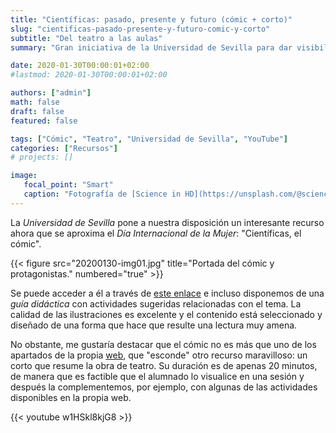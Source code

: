 ```yaml
---
title: "Científicas: pasado, presente y futuro (cómic + corto)"
slug: "cientificas-pasado-presente-y-futuro-comic-y-corto"
subtitle: "Del teatro a las aulas"
summary: "Gran iniciativa de la Universidad de Sevilla para dar visibilidad a la presencia de mujeres en la ciencia en todas las épocas."

date: 2020-01-30T00:00:01+02:00
#lastmod: 2020-01-30T00:00:01+02:00

authors: ["admin"]
math: false
draft: false
featured: false

tags: ["Cómic", "Teatro", "Universidad de Sevilla", "YouTube"]
categories: ["Recursos"]
# projects: []

image:
   focal_point: "Smart"
   caption: "Fotografía de [Science in HD](https://unsplash.com/@scienceinhd), disponible en [Unsplash](https://unsplash.com/photos/FaNUdWGJqBg)."
---
```


La *Universidad de Sevilla* pone a nuestra disposición un interesante recurso ahora que se aproxima el *Día Internacional de la Mujer*: "Científicas, el cómic".

{{< figure src="20200130-img01.jpg" title="Portada del cómic y protagonistas." numbered="true" >}}

Se puede acceder a él a través de [este enlace](http://institucional.us.es/cientificas/comic/) e incluso disponemos de una *guía didáctica* con actividades sugeridas relacionadas con el tema. La calidad de las ilustraciones es excelente y el contenido está seleccionado y diseñado de una forma que hace que resulte una lectura muy amena.

No obstante, me gustaría destacar que el cómic no es más que uno de los apartados de la propia [web](http://institucional.us.es/cientificas/), que "esconde" otro recurso maravilloso: un corto que resume la obra de teatro. Su duración es de apenas 20 minutos, de manera que es factible que el alumnado lo visualice en una sesión y después la complementemos, por ejemplo, con algunas de las actividades disponibles en la propia web.

{{< youtube w1HSkl8kjG8 >}}

